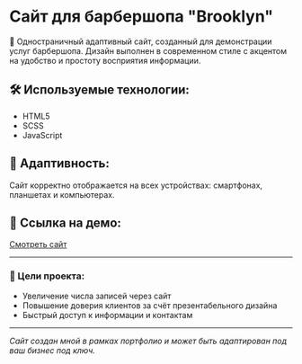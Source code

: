 # Сайт для барбершопа "Brooklyn"

💈 Одностраничный адаптивный сайт, созданный для демонстрации услуг барбершопа. Дизайн выполнен в современном стиле с акцентом на удобство и простоту восприятия информации.

## 🛠️ Используемые технологии:
- HTML5
- SCSS
- JavaScript

## 📱 Адаптивность:
Сайт корректно отображается на всех устройствах: смартфонах, планшетах и компьютерах.

## 🔗 Ссылка на демо:
[Смотреть сайт](https://barber-check.free.nf/)

---

### 🎯 Цели проекта:
- Увеличение числа записей через сайт
- Повышение доверия клиентов за счёт презентабельного дизайна
- Быстрый доступ к информации и контактам

---


_Сайт создан мной в рамках портфолио и может быть адаптирован под ваш бизнес под ключ._
